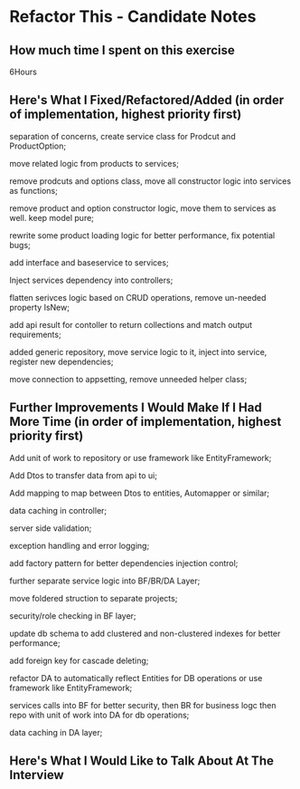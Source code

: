 # Refactor This - Candidate Notes

## How much time I spent on this exercise
6Hours
## Here's What I Fixed/Refactored/Added (in order of implementation, highest priority first)
separation of concerns, create service class for Prodcut and ProductOption;

move related logic from products to services;

remove prodcuts and options class, move all constructor logic into services as functions;

remove product and option constructor logic, move them to services as well. keep model pure;

rewrite some product loading logic for better performance, fix potential bugs;

add interface and baseservice to services;

Inject services dependency into controllers;

flatten serivces logic based on CRUD operations, remove un-needed property IsNew;

add api result for contoller to return collections and match output requirements;

added generic repository, move service logic to it, inject into service, register new dependencies;

move connection to appsetting, remove unneeded helper class;

## Further Improvements I Would Make If I Had More Time (in order of implementation, highest priority first)
Add unit of work to repository or use framework like EntityFramework;

Add Dtos to transfer data from api to ui;

Add mapping to map between Dtos to entities, Automapper or similar;

data caching in controller;

server side validation;

exception handling and error logging;

add factory pattern for better dependencies injection control;

further separate service logic into BF/BR/DA Layer;

move foldered struction to separate projects;

security/role checking in BF layer;

update db schema to add clustered and non-clustered indexes for better performance;

add foreign key for cascade deleting;

refactor DA to automatically reflect Entities for DB operations or use framework like EntityFramework;

services calls into BF for better security, then BR for business logc then repo with unit of work into DA for db operations;

data caching in DA layer;

## Here's What I Would Like to Talk About At The Interview